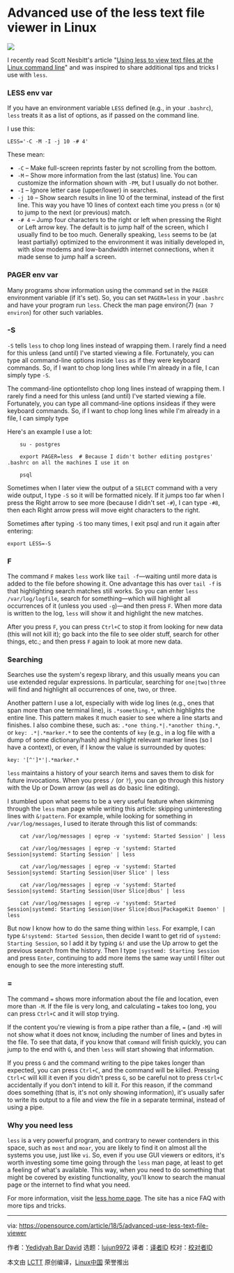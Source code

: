 Advanced use of the less text file viewer in Linux
======

![](https://opensource.com/sites/default/files/styles/image-full-size/public/lead-images/osdc_terminals_0.png?itok=XwIRERsn)

I recently read Scott Nesbitt's article "[Using less to view text files at the Linux command line][1]" and was inspired to share additional tips and tricks I use with `less`.

### LESS env var

If you have an environment variable `LESS` defined (e.g., in your `.bashrc`), `less` treats it as a list of options, as if passed on the command line.

I use this:
```
LESS='-C -M -I -j 10 -# 4'

```

These mean:

  * `-C` – Make full-screen reprints faster by not scrolling from the bottom.
  * `-M` – Show more information from the last (status) line. You can customize the information shown with `-PM`, but I usually do not bother.
  * `-I` – Ignore letter case (upper/lower) in searches.
  * `-j 10` – Show search results in line 10 of the terminal, instead of the first line. This way you have 10 lines of context each time you press `n` (or `N`) to jump to the next (or previous) match.
  * `-# 4` – Jump four characters to the right or left when pressing the Right or Left arrow key. The default is to jump half of the screen, which I usually find to be too much. Generally speaking, `less` seems to be (at least partially) optimized to the environment it was initially developed in, with slow modems and low-bandwidth internet connections, when it made sense to jump half a screen.



### PAGER env var

Many programs show information using the command set in the `PAGER` environment variable (if it's set). So, you can set `PAGER=less` in your `.bashrc` and have your program run `less`. Check the man page environ(7) (`man 7 environ`) for other such variables.

### -S

`-S` tells `less` to chop long lines instead of wrapping them. I rarely find a need for this unless (and until) I've started viewing a file. Fortunately, you can type all command-line options inside `less` as if they were keyboard commands. So, if I want to chop long lines while I'm already in a file, I can simply type `-S`.

The command-line optiontellsto chop long lines instead of wrapping them. I rarely find a need for this unless (and until) I've started viewing a file. Fortunately, you can type all command-line options insideas if they were keyboard commands. So, if I want to chop long lines while I'm already in a file, I can simply type

Here's an example I use a lot:
```
    su - postgres

    export PAGER=less  # Because I didn't bother editing postgres' .bashrc on all the machines I use it on

    psql

```

Sometimes when I later view the output of a `SELECT` command with a very wide output, I type `-S` so it will be formatted nicely. If it jumps too far when I press the Right arrow to see more (because I didn't set `-#`), I can type `-#8`, then each Right arrow press will move eight characters to the right.

Sometimes after typing `-S` too many times, I exit psql and run it again after entering:
```
export LESS=-S

```

### F

The command `F` makes `less` work like `tail -f`—waiting until more data is added to the file before showing it. One advantage this has over `tail -f` is that highlighting search matches still works. So you can enter `less /var/log/logfile`, search for something—which will highlight all occurrences of it (unless you used `-g`)—and then press `F`. When more data is written to the log, `less` will show it and highlight the new matches.

After you press `F`, you can press `Ctrl+C` to stop it from looking for new data (this will not kill it); go back into the file to see older stuff, search for other things, etc.; and then press `F` again to look at more new data.

### Searching

Searches use the system's regexp library, and this usually means you can use extended regular expressions. In particular, searching for `one|two|three` will find and highlight all occurrences of one, two, or three.

Another pattern I use a lot, especially with wide log lines (e.g., ones that span more than one terminal line), is `.*something.*`, which highlights the entire line. This pattern makes it much easier to see where a line starts and finishes. I also combine these, such as: `.*one thing.*|.*another thing.*`, or `key: .*|.*marker.*` to see the contents of `key` (e.g., in a log file with a dump of some dictionary/hash) and highlight relevant marker lines (so I have a context), or even, if I know the value is surrounded by quotes:
```
key: '[^']*'|.*marker.*

```

`less` maintains a history of your search items and saves them to disk for future invocations. When you press `/` (or `?`), you can go through this history with the Up or Down arrow (as well as do basic line editing).

I stumbled upon what seems to be a very useful feature when skimming through the `less` man page while writing this article: skipping uninteresting lines with `&!pattern`. For example, while looking for something in `/var/log/messages`, I used to iterate through this list of commands:
```
    cat /var/log/messages | egrep -v 'systemd: Started Session' | less

    cat /var/log/messages | egrep -v 'systemd: Started Session|systemd: Starting Session' | less

    cat /var/log/messages | egrep -v 'systemd: Started Session|systemd: Starting Session|User Slice' | less

    cat /var/log/messages | egrep -v 'systemd: Started Session|systemd: Starting Session|User Slice|dbus' | less

    cat /var/log/messages | egrep -v 'systemd: Started Session|systemd: Starting Session|User Slice|dbus|PackageKit Daemon' | less

```

But now I know how to do the same thing within `less`. For example, I can type `&!systemd: Started Session`, then decide I want to get rid of `systemd: Starting Session`, so I add it by typing `&!` and use the Up arrow to get the previous search from the history. Then I type `|systemd: Starting Session` and press `Enter`, continuing to add more items the same way until I filter out enough to see the more interesting stuff.

### =

The command `=` shows more information about the file and location, even more than `-M`. If the file is very long, and calculating `=` takes too long, you can press `Ctrl+C` and it will stop trying.

If the content you're viewing is from a pipe rather than a file, `=` (and `-M`) will not show what it does not know, including the number of lines and bytes in the file. To see that data, if you know that `command` will finish quickly, you can jump to the end with `G`, and then `less` will start showing that information.

If you press `G` and the command writing to the pipe takes longer than expected, you can press `Ctrl+C`, and the command will be killed. Pressing `Ctrl+C` will kill it even if you didn't press `G`, so be careful not to press `Ctrl+C` accidentally if you don't intend to kill it. For this reason, if the command does something (that is, it's not only showing information), it's usually safer to write its output to a file and view the file in a separate terminal, instead of using a pipe.

### Why you need less

`less` is a very powerful program, and contrary to newer contenders in this space, such as `most` and `moar`, you are likely to find it on almost all the systems you use, just like `vi`. So, even if you use GUI viewers or editors, it's worth investing some time going through the `less` man page, at least to get a feeling of what's available. This way, when you need to do something that might be covered by existing functionality, you'll know to search the manual page or the internet to find what you need.

For more information, visit the [less home page][2]. The site has a nice FAQ with more tips and tricks.

--------------------------------------------------------------------------------

via: https://opensource.com/article/18/5/advanced-use-less-text-file-viewer

作者：[Yedidyah Bar David][a]
选题：[lujun9972](https://github.com/lujun9972)
译者：[译者ID](https://github.com/译者ID)
校对：[校对者ID](https://github.com/校对者ID)

本文由 [LCTT](https://github.com/LCTT/TranslateProject) 原创编译，[Linux中国](https://linux.cn/) 荣誉推出

[a]:https://opensource.com/users/didib
[1]:http://opensource.com/article/18/4/using-less-view-text-files-command-line
[2]:http://www.greenwoodsoftware.com/less/
